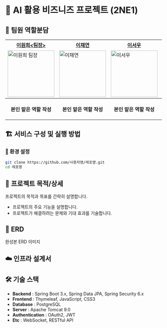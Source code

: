 # 📌 AI 활용 비즈니즈 프로젝트 (2NE1)

## 🎯 팀원 역할분담
<table>
  <tr>
    <th>
      <a href="https://github.com/Leewon2" target="_blank">
        이원희&lt;팀장&gt;
      </a>
    </th>
    <th>
      <a href="https://github.com/dkki4887" target="_blank">
        이채연
      </a>
    </th>
    <th>
      <a href="https://github.com/leeseowoo" target="_blank">
        이서우
      </a>
    </th>
    <th>
      <a href="https://github.com/ckdrmsdl9999" target="_blank">
        윤창근
      </a>
    </th>
    <th>
      <a href="https://github.com/jjsh0208" target="_blank">
        전승현
      </a>
    </th>
  </tr>
  <tr>
    <td>
      <img src="https://github.com/Leewon2.png" width="150" alt="이원희 팀장">
    </td>
    <td>
      <img src="https://github.com/dkki4887.png" width="150" alt="이채연">
    </td>
    <td>
      <img src="https://github.com/leeseowoo.png" width="150" alt="이서우">
    </td>
    <td>
      <img src="https://github.com/ckdrmsdl9999.png" width="150" alt="윤창근">
    </td>
    <td>
      <img src="https://github.com/jjsh0208.png" width="150" alt="전승현">
    </td>
  </tr>
  <tr>
    <th>본인 맡은 역할 작성</th> <!-- 원희 -->
    <th>본인 맡은 역할 작성</th> <!-- 채연 -->
    <th>본인 맡은 역할 작성</th> <!-- 서우 -->
    <th>Store<br> Region</th> <!-- 창근 -->
    <th>User<br> DeliveryAddress <br> Spring Security</th> <!-- 승현 -->
  </tr>
</table>

## 🏗 서비스 구성 및 실행 방법
### 💾 환경 설정
```bash
git clone https://github.com/사용자명/레포명.git
cd 레포명
```

## 📖 프로젝트 목적/상세
프로젝트의 목적과 목표를 간략히 설명합니다.
- 프로젝트의 주요 기능을 설명합니다.
- 프로젝트가 해결하려는 문제와 기대 효과를 기술합니다.

## 📌 ERD


완성본 ERD 이미지
<!-- 위 URL을 실제 ERD 이미지 URL로 교체 -->


## ☁️ 인프라 설계서

## 🛠 기술 스택
- **Backend** : Spring Boot 3.x, Spring Data JPA, Spring Security 6.x
- **Frontend** : Thymeleaf, JavaScript, CSS3
- **Database** : PostgreSQL
- **Server** : Apache Tomcat 9.0
- **Authentication** : OAuth2, JWT
- **Etc** : WebSocket, RESTful API



